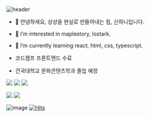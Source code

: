 ![header](https://capsule-render.vercel.app/api?type=cylinder&color=auto&height=300&section=header&text=READ.%20hani&fontSize=90)


- 👋 안녕하세요, 상상을 현실로 만들어내는 힘, 신하니입니다.  
- 👀 I’m interested in maplestory, lostark.
- 🌱 I’m currently learning react, html, css, typescript. 


- 코드캠프 프론트엔드 수료
- 건국대학교 문화콘텐츠학과 졸업 예정

<img src="https://img.shields.io/badge/React-61DAFB?style=flat-square&logo=react&logoColor=white"/></a>
<img src="https://img.shields.io/badge/Adobe Photoshop-31A8FF?style=flat-square&logo=adobephotoshop&logoColor=white"/></a>
<img src="https://img.shields.io/badge/StyledComponents&Emotion-DB7093?style=flat-square&logo=StyledComponents&logoColor=white"/></a>

<img src="https://img.shields.io/badge/Notion-black?style=flat-square&logo=notion&logoColor=white"/></a>
<img src="https://img.shields.io/badge/GitHub-181717?style=flat-square&logo=github&logoColor=white"/></a>


![image](https://user-images.githubusercontent.com/14309582/176609319-bce22c46-db1b-46b8-81ae-4e97627364cf.png)
[![Hits](https://hits.seeyoufarm.com/api/count/incr/badge.svg?url=https%3A%2F%2Fgithub.com%2Fhaneebunny%2F&count_bg=%23F9F9D7&title_bg=%23CAE79B&icon=&icon_color=%23F7F2DF&title=hits&edge_flat=false)](https://hits.seeyoufarm.com)

<!---
HANImoon1004/HANImoon1004 is a ✨ special ✨ repository because its `README.md` (this file) appears on your GitHub profile.
You can click the Preview link to take a look at your changes.
--->
